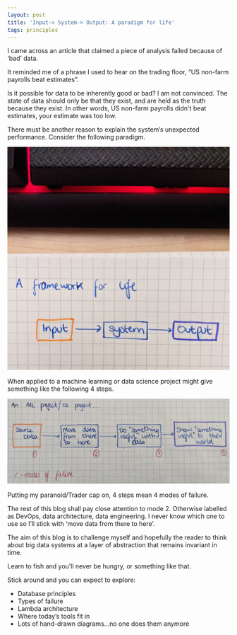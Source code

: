 ```yaml
---
layout: post
title: 'Input-> System-> Output: A paradigm for life'
tags: principles
---
```

I came across an article that claimed a piece of analysis failed because of ‘bad’ data. 

It reminded me of a phrase I used to hear on the trading floor, “US non-farm payrolls beat estimates”.

Is it possible for data to be inherently good or bad? I am not convinced. The state of data should only be that they 
exist, and are held as the truth because they exist. In other words, US non-farm payrolls didn't beat estimates, your 
estimate was too low.

There must be another reason to explain the system’s unexpected performance. Consider the following paradigm.

![input,system,output](/images/blog_01_2021/PXL_20210122_185257907~2.jpg)

When applied to a machine learning or data science project might give something like the following 4 steps.

![ML system flow](/images/blog_01_2021/PXL_20210125_144448228~3.jpg)

Putting my paranoid/Trader cap on, 4 steps mean 4 modes of failure. 

The rest of this blog shall pay close attention to mode 2. Otherwise labelled as DevOps, data architecture, data engineering.
 I never know which one to use so I’ll stick with ‘move data from there to here’.

The aim of this blog is to challenge myself and hopefully the reader to think about big data systems at a layer of 
abstraction that remains invariant in time.

Learn to fish and you’ll never be hungry, or something like that.

Stick around and you can expect to explore:
* Database principles
* Types of failure
* Lambda architecture
* Where today’s tools fit in
* Lots of hand-drawn diagrams...no one does them anymore

<!---

layout: post
title: You're up and running!

Next you can update your site name, avatar and other options using the _config.yml file in the root of your repository (shown below).

![_config.yml]({{ site.baseurl }}/images/config.png)

The easiest way to make your first post is to edit this one. Go into /_posts/ and update the Hello World markdown file. For more instructions head over to the [Jekyll Now repository](https://github.com/barryclark/jekyll-now) on GitHub.
--->